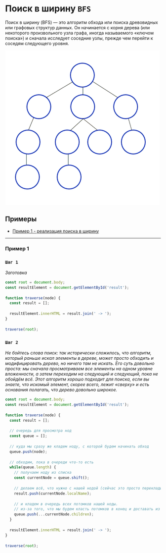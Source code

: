 # Поиск в ширину `BFS`

Поиск в ширину (BFS) — это алгоритм обхода или поиска древовидных или графовых структур данных. Он начинается с корня дерева (или некоторого произвольного узла графа, иногда называемого «ключом поиска») и сначала исследует соседние узлы, прежде чем перейти к соседям следующего уровня.

![Поиск в ширину](./img.gif)


## Примеры

- [Пример 1 - реализация поиска в ширину](#Пример-1)

---

### Пример 1

### `Шаг 1`

_Заготовка_

````js
const root = document.body;
const resultElement = document.getElementById('result');

function traverse(node) {
  const result = [];

  resultElement.innerHTML = result.join(' -> ');
}

traverse(root);
````

### `Шаг 2`

_Не бойтесь слова поиск: так исторически сложилось, что алгоритм, который раньше искал элементы в дереве, может просто обходить и модифицировать дерево, но ничего там не искать. Его суть довольно проста: мы сначала просматриваем все элементы на одном уровне вложенности, а затем переходим на следующий и следующий, пока не обойдём всё. Этот алгоритм хорошо подходит для поиска, если вы знаете, что искомый элемент, скорее всего, лежит «сверху» и есть основания полагать, что дерево довольно широкое._

````js
const root = document.body;
const resultElement = document.getElementById('result');

function traverse(node) {
  const result = [];

  // очередь для просмотра нод
  const queue = [];

  // куда мы сразу же кладем ноду, с которой будем начинать обход
  queue.push(node);

  // обходим, пока в очереди что-то есть
  while(queue.length) {
    // получаем ноду из списка
    const currentNode = queue.shift();

    // делаем всё, что нужно с нашей нодой (сейчас это просто перекладывание ноды в список просмотренных)
    result.push(currentNode.localName);

    // и кладем в очередь всех потомков нашей ноды.
    // из-за того, что мы будем класть потомков в конец и доставать из начала, мы гарантированно просмотрим все ноды текущего уровня перед спуском на следующий
    queue.push(...currentNode.children);
  }

  resultElement.innerHTML = result.join(' -> ');
}

traverse(root);
````











